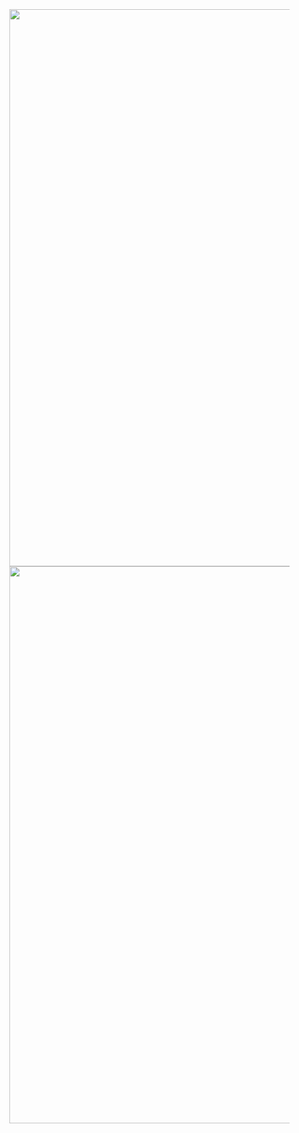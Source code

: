 <img src="https://s1.postimg.org/6y0mxo5kn3/Untitled.png" width="1000px">
<img src="https://s1.postimg.org/5g691ec9jj/Untitled.png" width="1000px">
